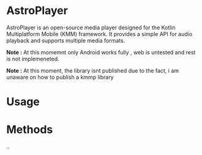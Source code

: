 # AstroPlayer
AstroPlayer is an open-source media player designed for the Kotlin Multiplatform Mobile (KMM) framework. It provides a simple API for audio playback and supports multiple media formats.

**Note :** At this momemnt only Android works fully , web is untested and rest is not implemeneted.

**Note :** At this moment, the library isnt published due to the fact, i am unaware on how to publish a kmmp library 


# Usage
# Methods
..
